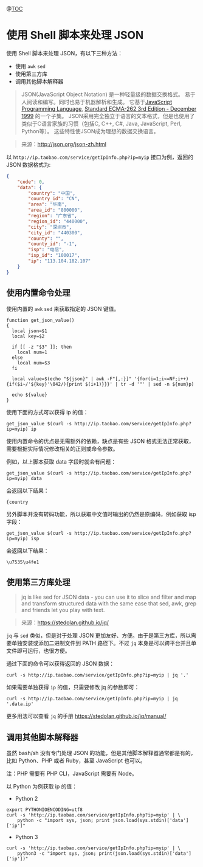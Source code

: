 @[TOC](这里写自定义目录标题)

# 使用 Shell 脚本来处理 JSON

使用 Shell 脚本来处理 JSON，有以下三种方法：

-   使用 `awk` `sed`
-   使用第三方库
-   调用其他脚本解释器

>   JSON(JavaScript Object Notation) 是一种轻量级的数据交换格式。 易于人阅读和编写。同时也易于机器解析和生成。 它基于[JavaScript Programming Language](http://www.crockford.com/javascript), [Standard ECMA-262 3rd Edition - December 1999](http://www.ecma-international.org/publications/files/ecma-st/ECMA-262.pdf) 的一个子集。 JSON采用完全独立于语言的文本格式，但是也使用了类似于C语言家族的习惯（包括C, C++, C#, Java, JavaScript, Perl, Python等）。 这些特性使JSON成为理想的数据交换语言。

>   来源：http://json.org/json-zh.html

以 `http://ip.taobao.com/service/getIpInfo.php?ip=myip` 接口为例，返回的 JSON 数据格式为:

```json
{
    "code": 0,
    "data": {
        "country": "中国",
        "country_id": "CN",
        "area": "华南",
        "area_id": "800000",
        "region": "广东省",
        "region_id": "440000",
        "city": "深圳市",
        "city_id": "440300",
        "county": "",
        "county_id": "-1",
        "isp": "电信",
        "isp_id": "100017",
        "ip": "113.104.182.107"
    }
}
```

## 使用内置命令处理

使用内置的 `awk` `sed` 来获取指定的 JSON 键值。

```shell
function get_json_value()
{
  local json=$1
  local key=$2

  if [[ -z "$3" ]]; then
    local num=1
  else
    local num=$3
  fi

  local value=$(echo "${json}" | awk -F"[,:}]" '{for(i=1;i<=NF;i++){if($i~/'${key}'\042/){print $(i+1)}}}' | tr -d '"' | sed -n ${num}p)

  echo ${value}
}
```

使用下面的方式可以获得 ip 的值：

```shell
get_json_value $(curl -s http://ip.taobao.com/service/getIpInfo.php?ip=myip) ip
```

使用内置命令的优点是无需额外的依赖，缺点是有些 JSON 格式无法正常获取，需要根据实际情况修改相关的正则或命令参数。

例如，以上脚本获取 data 字段时就会有问题：

```shell
get_json_value $(curl -s http://ip.taobao.com/service/getIpInfo.php?ip=myip) data
```

会返回以下结果：

```
{country
```

另外脚本并没有转码功能，所以获取中文值时输出的仍然是原编码，例如获取 isp 字段：

```shell
get_json_value $(curl -s http://ip.taobao.com/service/getIpInfo.php?ip=myip) isp
```

会返回以下结果：

```
\u7535\u4fe1
```

## 使用第三方库处理

>   jq is like sed for JSON data - you can use it to slice and filter and map and transform structured data with the same ease that sed, awk, grep and friends let you play with text.

>   来源：https://stedolan.github.io/jq/

`jq` 与 `sed` 类似，但是对于处理 JSON 更加友好、方便。由于是第三方库，所以需要单独安装或添加二进制文件到 PATH 路径下。不过 `jq` 本身是可以跨平台并且单文件即可运行，也很方便。

通过下面的命令可以获得返回的 JSON 数据：

```shell
curl -s http://ip.taobao.com/service/getIpInfo.php?ip=myip | jq '.'
```

如果需要单独获得 `ip` 的值，只需要修改 jq 的参数即可：

```shell
curl -s http://ip.taobao.com/service/getIpInfo.php?ip=myip | jq '.data.ip'
```

更多用法可以查看 `jq` 的手册 https://stedolan.github.io/jq/manual/

## 调用其他脚本解释器

虽然 bash/sh 没有专门处理 JSON 的功能，但是其他脚本解释器通常都是有的，比如 Python、PHP 或者 Ruby，甚至 JavaScript 也可以。

注：PHP 需要有 PHP CLI，JavaScript 需要有 Node。

以 Python 为例获取 ip 的值：

-   Python 2

```shell
export PYTHONIOENCODING=utf8
curl -s 'http://ip.taobao.com/service/getIpInfo.php?ip=myip' | \
    python -c "import sys, json; print json.load(sys.stdin)['data']['ip']"
```

-   Python 3

```shell
curl -s 'http://ip.taobao.com/service/getIpInfo.php?ip=myip' | \
    python3 -c "import sys, json; print(json.load(sys.stdin)['data']['ip'])"
```

